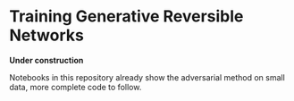 # Training Generative Reversible Networks

**Under construction**

Notebooks in this repository already show the adversarial method on small data, more complete code to follow.
